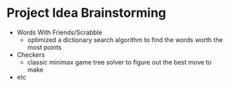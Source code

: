 # Project Idea Brainstorming

- Words With Friends/Scrabble 
  - optimized a dictionary search algorithm to find the words worth the most points
- Checkers 
  - classic minimax game tree solver to figure out the best move to make
- etc 

